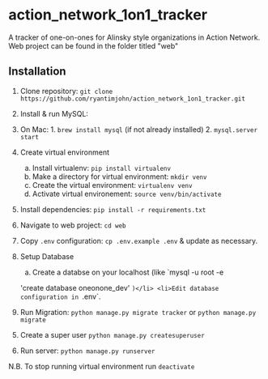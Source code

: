 # action_network_1on1_tracker
A tracker of one-on-ones for Alinsky style organizations in Action Network.
Web project can be found in the folder titled "web"

## Installation
1. Clone repository: `git clone https://github.com/ryantimjohn/action_network_1on1_tracker.git`

2. Install & run MySQL:
  1. On Mac:
    1. `brew install mysql` (if not already installed)
    2. `mysql.server start`

3. Create virtual environment
	<ol type="a">
		<li>Install virtualenv: <code>pip install virtualenv</code></li>
		<li>Make a directory for virtual environment: <code>mkdir venv</code></li>
		<li>Create the virtual environment: <code>virtualenv venv</code></li>
		<li>Activate virtual environement: <code>source venv/bin/activate</code></li>
	</ol>
4. Install dependencies: `pip install -r requirements.txt`

5. Navigate to web project: `cd web`

6. Copy `.env` configuration: `cp .env.example .env` & update as
   necessary.

6. Setup Database
	<ol type="a">
		<li>Create a databse on your localhost (like `mysql -u root -e
'create database oneonone_dev' `)</li>
		<li>Edit database configuration in `.env`.</li>
		<li>Run Migration: <code>python manage.py migrate tracker</code> or <code>python manage.py migrate</code></li>
	</ol>

5. Create a super user 	`python manage.py createsuperuser`

6. Run server: `python manage.py runserver`

N.B. To stop running virtual environment run `deactivate`
